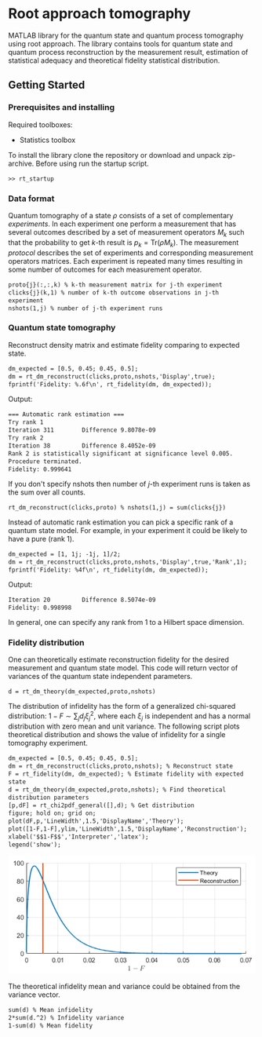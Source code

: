 # Root approach tomography

MATLAB library for the quantum state and quantum process tomography using root approach. The library contains tools for quantum state and quantum process reconstruction by the measurement result, estimation of statistical adequacy and theoretical fidelity statistical distribution.

## Getting Started

### Prerequisites and installing

Required toolboxes:
* Statistics toolbox

To install the library clone the repository or download and unpack zip-archive. Before using run the startup script.

```
>> rt_startup
```

### Data format

Quantum tomography of a state $`\rho`$ consists of a set of complementary _experiments_. In each experiment one perform a measurement that has several outcomes described by a set of measurement operators $`M_k`$ such that the probability to  get _k_-th result is $`{p_k=\text{Tr}(\rho M_k)}`$. The measurement _protocol_ describes the set of experiments and corresponding measurement operators matrices. Each experiment is repeated many times resulting in some number of outcomes for each measurement operator.
```
proto{j}(:,:,k) % k-th measurement matrix for j-th experiment
clicks{j}(k,1) % number of k-th outcome observations in j-th experiment
nshots(1,j) % number of j-th experiment runs
```

### Quantum state tomography
Reconstruct density matrix and estimate fidelity comparing to expected state.
```
dm_expected = [0.5, 0.45; 0.45, 0.5];
dm = rt_dm_reconstruct(clicks,proto,nshots,'Display',true);
fprintf('Fidelity: %.6f\n', rt_fidelity(dm, dm_expected));
```
Output:
```
=== Automatic rank estimation ===
Try rank 1
Iteration 311 		 Difference 9.8078e-09
Try rank 2
Iteration 38 		 Difference 8.4052e-09
Rank 2 is statistically significant at significance level 0.005. Procedure terminated.
Fidelity: 0.999641
```
If you don't specify nshots then number of _j_-th experiment runs is taken as the sum over all counts.
```
rt_dm_reconstruct(clicks,proto) % nshots(1,j) = sum(clicks{j})
```
Instead of automatic rank estimation you can pick a specific rank of a quantum state model. For example, in your experiment it could be likely to have a pure (rank 1).
```
dm_expected = [1, 1j; -1j, 1]/2;
dm = rt_dm_reconstruct(clicks,proto,nshots,'Display',true,'Rank',1);
fprintf('Fidelity: %4f\n', rt_fidelity(dm, dm_expected));
```
Output:
```
Iteration 20 		 Difference 8.5074e-09
Fidelity: 0.998998
```
In general, one can specify any rank from 1 to a Hilbert space dimension.

### Fidelity distribution

One can theoretically estimate reconstruction fidelity for the desired measurement and quantum state model. This code will return vector of variances of the quantum state independent parameters.
```
d = rt_dm_theory(dm_expected,proto,nshots)
```
The distribution of infidelity has the form of a generalized chi-squared distribution: $`{1-F \sim \sum_j{d_j \xi_j^2}}`$, where each $`\xi_j`$ is independent and has a normal distribution with zero mean and unit variance. The following script plots theoretical distribution and shows the value of infidelity for a single tomography experiment.

```
dm_expected = [0.5, 0.45; 0.45, 0.5];
dm = rt_dm_reconstruct(clicks,proto,nshots); % Reconstruct state
F = rt_fidelity(dm, dm_expected); % Estimate fidelity with expected state
d = rt_dm_theory(dm_expected,proto,nshots); % Find theoretical distribution parameters
[p,dF] = rt_chi2pdf_general([],d); % Get distribution
figure; hold on; grid on;
plot(dF,p,'LineWidth',1.5,'DisplayName','Theory');
plot([1-F,1-F],ylim,'LineWidth',1.5,'DisplayName','Reconstruction');
xlabel('$$1-F$$','Interpreter','latex');
legend('show');
```
![Theoretical distribution and reconstruction result](Examples/infiddistr.png)

The theoretical infidelity mean and variance could be obtained from the variance vector.
```
sum(d) % Mean infidelity
2*sum(d.^2) % Infidelity variance
1-sum(d) % Mean fidelity
```